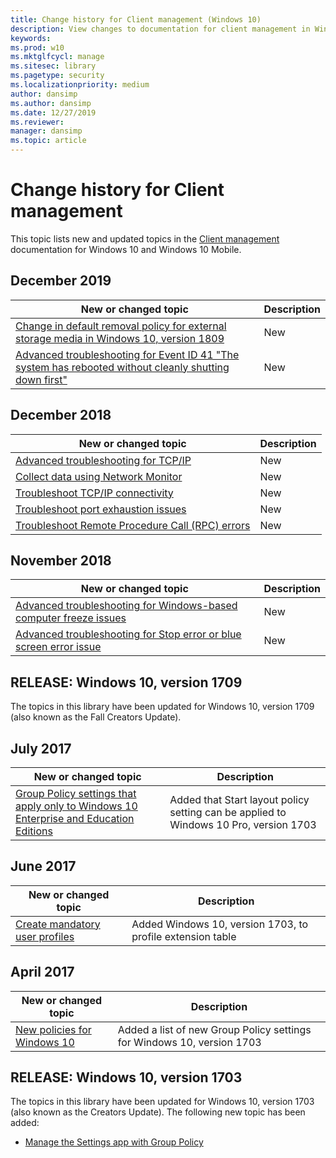 ```yaml
---
title: Change history for Client management (Windows 10)
description: View changes to documentation for client management in Windows 10.
keywords: 
ms.prod: w10
ms.mktglfcycl: manage
ms.sitesec: library
ms.pagetype: security
ms.localizationpriority: medium
author: dansimp
ms.author: dansimp
ms.date: 12/27/2019
ms.reviewer: 
manager: dansimp
ms.topic: article
---
```


# Change history for Client management

This topic lists new and updated topics in the [Client management](index.md) documentation for Windows 10 and Windows 10 Mobile.

## December 2019

New or changed topic | Description
--- | ---
[Change in default removal policy for external storage media in Windows 10, version 1809](change-default-removal-policy-external-storage-media.md) | New
[Advanced troubleshooting for Event ID 41 "The system has rebooted without cleanly shutting down first"](troubleshoot-event-id-41-restart.md) | New

## December 2018

New or changed topic | Description
--- | ---
[Advanced troubleshooting for TCP/IP](troubleshoot-tcpip.md) | New
[Collect data using Network Monitor](troubleshoot-tcpip-netmon.md) | New
[Troubleshoot TCP/IP connectivity](troubleshoot-tcpip-connectivity.md) | New
[Troubleshoot port exhaustion issues](troubleshoot-tcpip-port-exhaust.md) | New
[Troubleshoot Remote Procedure Call (RPC) errors](troubleshoot-tcpip-rpc-errors.md) | New

## November 2018

New or changed topic | Description
--- | ---
 [Advanced troubleshooting for Windows-based computer freeze issues](troubleshoot-windows-freeze.md) | New
 [Advanced troubleshooting for Stop error or blue screen error issue](troubleshoot-stop-errors.md) | New

## RELEASE: Windows 10, version 1709

The topics in this library have been updated for Windows 10, version 1709 (also known as the Fall Creators Update).


## July 2017 

| New or changed topic | Description |
| --- | --- |
| [Group Policy settings that apply only to Windows 10 Enterprise and Education Editions](group-policies-for-enterprise-and-education-editions.md) | Added that Start layout policy setting can be applied to Windows 10 Pro, version 1703 |

## June 2017

| New or changed topic | Description |
| --- | --- |
| [Create mandatory user profiles](mandatory-user-profile.md) | Added Windows 10, version 1703, to profile extension table |

## April 2017
| New or changed topic | Description |
|----------------------|-------------|
| [New policies for Windows 10](new-policies-for-windows-10.md) | Added a list of new Group Policy settings for Windows 10, version 1703 |

## RELEASE: Windows 10, version 1703

The topics in this library have been updated for Windows 10, version 1703 (also known as the Creators Update). The following new topic has been added:

- [Manage the Settings app with Group Policy](manage-settings-app-with-group-policy.md)
